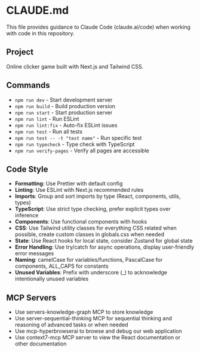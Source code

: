 # CLAUDE.md

This file provides guidance to Claude Code (claude.ai/code) when working with code in this repository.

## Project
Online clicker game built with Next.js and Tailwind CSS.

## Commands
- `npm run dev` - Start development server
- `npm run build` - Build production version
- `npm run start` - Start production server
- `npm run lint` - Run ESLint
- `npm run lint:fix` - Auto-fix ESLint issues
- `npm run test` - Run all tests
- `npm run test -- -t "test name"` - Run specific test
- `npm run typecheck` - Type check with TypeScript
- `npm run verify-pages` - Verify all pages are accessible

## Code Style
- **Formatting**: Use Prettier with default config
- **Linting**: Use ESLint with Next.js recommended rules
- **Imports**: Group and sort imports by type (React, components, utils, types)
- **TypeScript**: Use strict type checking, prefer explicit types over inference
- **Components**: Use functional components with hooks
- **CSS**: Use Tailwind utility classes for everything CSS related when possible, create custom classes in globals.css when needed
- **State**: Use React hooks for local state, consider Zustand for global state
- **Error Handling**: Use try/catch for async operations, display user-friendly error messages
- **Naming**: camelCase for variables/functions, PascalCase for components, ALL_CAPS for constants
- **Unused Variables**: Prefix with underscore (_) to acknowledge intentionally unused variables

## MCP Servers
- Use servers-knowledge-graph MCP to store knowledge
- Use server-sequential-thinking MCP for sequential thinking and reasoning of advanced tasks or when needed
- Use mcp-hyperbrowserai to browse and debug our web application
- Use context7-mcp MCP server to view the React documentation or other documentation